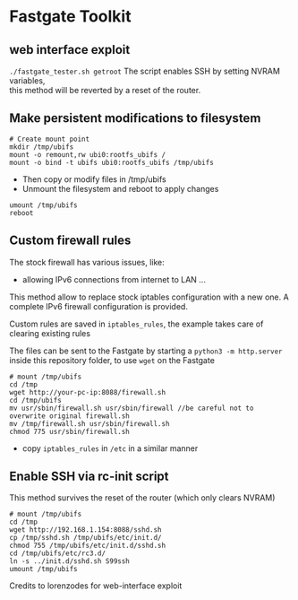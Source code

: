 # Fastgate Toolkit

## web interface exploit
`./fastgate_tester.sh getroot`
The script enables SSH by setting NVRAM variables,  
this method will be reverted by a reset of the router.

## Make persistent modifications to filesystem
```
# Create mount point
mkdir /tmp/ubifs
mount -o remount,rw ubi0:rootfs_ubifs /
mount -o bind -t ubifs ubi0:rootfs_ubifs /tmp/ubifs
```
- Then copy or modify files in /tmp/ubifs
- Unmount the filesystem and reboot to apply changes
```
umount /tmp/ubifs
reboot
```

## Custom firewall rules
The stock firewall has various issues, like:
- allowing IPv6 connections from internet to LAN
...

This method allow to replace stock iptables configuration with a new one.
A complete IPv6 firewall configuration is provided.

Custom rules are saved in `iptables_rules`, the example takes care of clearing
existing rules

The files can be sent to the Fastgate by starting a `python3 -m http.server`
inside this repository folder, to use `wget` on the Fastgate
```
# mount /tmp/ubifs
cd /tmp
wget http://your-pc-ip:8088/firewall.sh
cd /tmp/ubifs
mv usr/sbin/firewall.sh usr/sbin/firewall //be careful not to overwrite original firewall.sh
mv /tmp/firewall.sh usr/sbin/firewall.sh
chmod 775 usr/sbin/firewall.sh
```
- copy `iptables_rules` in `/etc` in a similar manner

## Enable SSH via rc-init script
This method survives the reset of the router (which only clears NVRAM)
```
# mount /tmp/ubifs
cd /tmp
wget http://192.168.1.154:8088/sshd.sh
cp /tmp/sshd.sh /tmp/ubifs/etc/init.d/
chmod 755 /tmp/ubifs/etc/init.d/sshd.sh
cd /tmp/ubifs/etc/rc3.d/
ln -s ../init.d/sshd.sh S99ssh
umount /tmp/ubifs
```

Credits to lorenzodes for web-interface exploit
